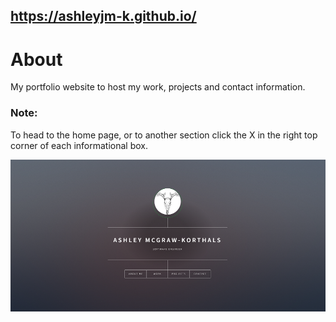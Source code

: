 ## https://ashleyjm-k.github.io/

# About
My portfolio website to host my work, projects and contact information.

### Note:
To head to the home page, or to another section click the X in the right top corner of each informational box.

![image](https://github.com/AshleyJM-k/AshleyJM-k.github.io/blob/main/images/Index.png)

